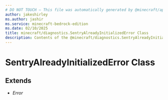 ```yaml
---
# DO NOT TOUCH — This file was automatically generated by @minecraft/api-docs-generator, to report problems file an issue at https://github.com/Mojang/minecraft-scripting-libraries
author: jakeshirley
ms.author: jashir
ms.service: minecraft-bedrock-edition
ms.date: 02/10/2025
title: minecraft/diagnostics.SentryAlreadyInitializedError Class
description: Contents of the @minecraft/diagnostics.SentryAlreadyInitializedError class.
---
```

# SentryAlreadyInitializedError Class

## Extends
- *Error*
